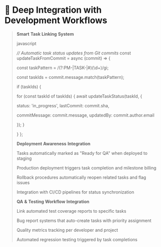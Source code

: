 # 🔗 Deep Integration with Development Workflows



> **Smart** **Task** **Linking** **System**
>
> javascript
>
> _//_ _Automatic_ _task_ _status_ _updates_ _from_ _Git_ _commits_ const updateTaskFromCommit = async (commit) => {
>
> const taskPattern = /(?:PM-|TASK-|#)(\d+)/gi;
>
> const taskIds = commit.message.match(taskPattern);
>
> if (taskIds) {
>
> for (const taskId of taskIds) { await updateTaskStatus(taskId, {
>
> status: 'in\_progress', lastCommit: commit.sha,
>
> commitMessage: commit.message, updatedBy: commit.author.email
>
> }); }
>
> } };
>
> **Deployment** **Awareness** **Integration**
>
> Tasks automatically marked as "Ready for QA" when deployed to staging
>
> Production deployment triggers task completion and milestone billing
>
> Rollback procedures automatically reopen related tasks and flag issues
>
> Integration with CI/CD pipelines for status synchronization
>
> **QA** **&** **Testing** **Workflow** **Integration**
>
> Link automated test coverage reports to specific tasks
>
> Bug report systems that auto-create tasks with priority assignment
>
> Quality metrics tracking per developer and project
>
> Automated regression testing triggered by task completions
